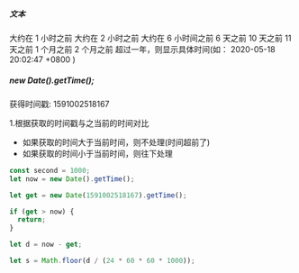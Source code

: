 ##### 文本

大约在 1 小时之前
大约在 2 小时之前
大约在 6 小时间之前
6 天之前
10 天之前
11 天之前
1 个月之前
2 个月之前
超过一年，则显示具体时间(如： 2020-05-18 20:02:47 +0800 )

##### new Date().getTime();

获得时间戳: 1591002518167

1.根据获取的时间戳与之当前的时间对比

- 如果获取的时间大于当前时间，则不处理(时间超前了)
- 如果获取的时间小于当前时间，则往下处理

```javascript
const second = 1000;
let now = new Date().getTime();

let get = new Date(1591002518167).getTime();

if (get > now) {
  return;
}

let d = now - get;

let s = Math.floor(d / (24 * 60 * 60 * 1000));
```
